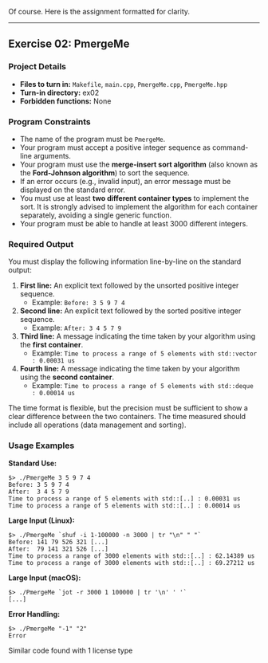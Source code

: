Of course. Here is the assignment formatted for clarity.

***

## Exercise 02: PmergeMe

### Project Details
*   **Files to turn in:** `Makefile`, `main.cpp`, `PmergeMe.cpp`, `PmergeMe.hpp`
*   **Turn-in directory:** ex02
*   **Forbidden functions:** None

### Program Constraints
*   The name of the program must be `PmergeMe`.
*   Your program must accept a positive integer sequence as command-line arguments.
*   Your program must use the **merge-insert sort algorithm** (also known as the **Ford-Johnson algorithm**) to sort the sequence.
*   If an error occurs (e.g., invalid input), an error message must be displayed on the standard error.
*   You must use at least **two different container types** to implement the sort. It is strongly advised to implement the algorithm for each container separately, avoiding a single generic function.
*   Your program must be able to handle at least 3000 different integers.

### Required Output
You must display the following information line-by-line on the standard output:

1.  **First line:** An explicit text followed by the unsorted positive integer sequence.
    *   Example: `Before: 3 5 9 7 4`
2.  **Second line:** An explicit text followed by the sorted positive integer sequence.
    *   Example: `After: 3 4 5 7 9`
3.  **Third line:** A message indicating the time taken by your algorithm using the **first container**.
    *   Example: `Time to process a range of 5 elements with std::vector : 0.00031 us`
4.  **Fourth line:** A message indicating the time taken by your algorithm using the **second container**.
    *   Example: `Time to process a range of 5 elements with std::deque : 0.00014 us`

The time format is flexible, but the precision must be sufficient to show a clear difference between the two containers. The time measured should include all operations (data management and sorting).

### Usage Examples

**Standard Use:**
````shell
$> ./PmergeMe 3 5 9 7 4
Before: 3 5 9 7 4
After:  3 4 5 7 9
Time to process a range of 5 elements with std::[..] : 0.00031 us
Time to process a range of 5 elements with std::[..] : 0.00014 us
````

**Large Input (Linux):**
````shell
$> ./PmergeMe `shuf -i 1-100000 -n 3000 | tr "\n" " "`
Before: 141 79 526 321 [...]
After:  79 141 321 526 [...]
Time to process a range of 3000 elements with std::[..] : 62.14389 us
Time to process a range of 3000 elements with std::[..] : 69.27212 us
````

**Large Input (macOS):**
````shell
$> ./PmergeMe `jot -r 3000 1 100000 | tr '\n' ' '`
[...]
````

**Error Handling:**
````shell
$> ./PmergeMe "-1" "2"
Error
````

Similar code found with 1 license type